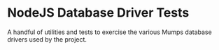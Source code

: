 # NodeJS Database Driver Tests

A handful of utilities and tests to exercise the various Mumps database drivers used by the
project.
